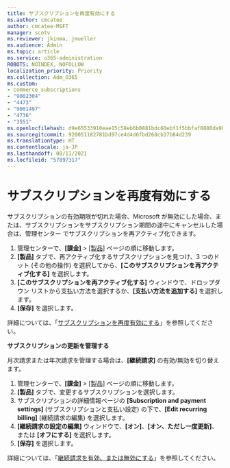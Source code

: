```yaml
---
title: サブスクリプションを再度有効にする
ms.author: cmcatee
author: cmcatee-MSFT
manager: scotv
ms.reviewer: jkinma, jmueller
ms.audience: Admin
ms.topic: article
ms.service: o365-administration
ROBOTS: NOINDEX, NOFOLLOW
localization_priority: Priority
ms.collection: Adm_O365
ms.custom:
- commerce_subscriptions
- "9002304"
- "4473"
- "9001497"
- "4736"
- "3551"
ms.openlocfilehash: d9e65533910eae15c58eb6b0881bdc60ebf1f5bbfaf0880da90811cb95c820a9
ms.sourcegitcommit: 920051182781bd97ce4d4d6fbd268cb37b84d239
ms.translationtype: HT
ms.contentlocale: ja-JP
ms.lasthandoff: 08/11/2021
ms.locfileid: "57897317"
---
```

# <a name="reactivate-your-subscription"></a>サブスクリプションを再度有効にする

サブスクリプションの有効期限が切れた場合、Microsoft が無効にした場合、または、サブスクリプションをサブスクリプション期間の途中にキャンセルした場合は、管理センター でサブスクリプションを再アクティブ化できます。

1. 管理センターで、**[課金]** > [[製品]](https://go.microsoft.com/fwlink/p/?linkid=842054) ページの順に移動します。
2. **[製品]** タブで、再アクティブ化するサブスクリプションを見つけ、3 つのドット (その他の操作) を選択してから、**[このサブスクリプションを再アクティブ化する]** を選択します。
3. **[このサブスクリプションを再アクティブ化する]** ウィンドウで、ドロップダウン リストから支払い方法を選択するか、**[支払い方法を追加する]** を選択します。
4. **[保存]** を選択します。

詳細については、「[サブスクリプションを再度有効にする](https://docs.microsoft.com/microsoft-365/commerce/subscriptions/reactivate-your-subscription)」を参照してください。

**サブスクリプションの更新を管理する**

月次請求または年次請求を管理する場合は、**[継続請求]** の有効/無効を切り替えます。

1. 管理センターで、**[課金]** > [[製品]](https://go.microsoft.com/fwlink/p/?linkid=842054) ページの順に移動します。
2. **[製品]** タブで、変更するサブスクリプションを選択します。
3. サブスクリプションの詳細情報ページの **[Subscription and payment settings]** (サブスクリプションと支払い設定) の下で、**[Edit recurring billing]** (継続請求の編集) を選択します。
4. **[継続請求の設定の編集]**  ウィンドウで、**[オン]**、**[オン、ただし一度更新]**、または **[オフにする]** を選択します。
5. **[保存]** を選択します。

詳細については、「[継続請求を有効、または無効にする](https://docs.microsoft.com/microsoft-365/commerce/subscriptions/renew-your-subscription#turn-recurring-billing-off-or-on)」を参照してください。
